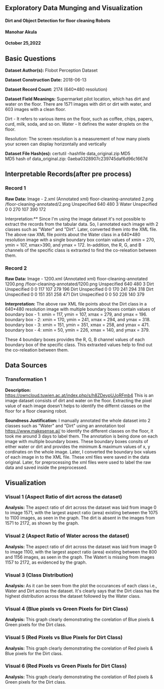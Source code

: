 ## Exploratory Data Munging and Visualization
#### Dirt and Object Detection for floor cleaning Robots
#### Manohar Akula
#### October 25,2022
 
## Basic Questions
**Dataset Author(s):** Flobot Perception Dataset
 
**Dataset Construction Date:** 2018-06-13
 
**Dataset Record Count:** 2174 (640*480 resolution)
 
**Dataset Field Meanings:**
Supermarket pilot location, which has dirt and water on the floor. There are 1571 images with dirt or dirt with water, and 603 images with a clean floor.

Dirt - It refers to various items on the floor, such as coffee, chips, papers, curd, milk, soda, and so on.
Water - It defines the water droplets on the floor.

Resolution: The screen resolution is a measurement of how many pixels your screen can display horizontally and vertically
 
**Dataset File Hash(es):** 
certutil -hashfile data_original.zip MD5                         
MD5 hash of data_original.zip:                                                                                          0aeba0328907c239745daf6d96c1667d         
## Interpretable Records(after pre process)
### Record 1

**Raw Data:** Image - 2.xml (Annotated xml)
<annotation>
	<folder>floor-cleaning-annotated</folder>
	<filename>2.png</filename>
	<path>/floor-cleaning-annotated/2.png</path>
	<source>
		<database>Unspecified</database>
	</source>
	<size>
		<width>640</width>
		<height>480</height>
		<depth>3</depth>
	</size>
	<object>
		<name>Water</name>
		<pose>Unspecified</pose>
		<truncated>0</truncated>
		<difficult>0</difficult>
		<bndbox>
			<xmin>270</xmin>
			<ymin>107</ymin>
			<xmax>390</xmax>
			<ymax>172</ymax>
		</bndbox>
	</object>
</annotation>
 
Interpretation:** Since I'm using the image dataset it's not possible to extract the records from the tabular data. So, I annotated each image with 2 classes such as "Water" and "Dirt". Later, converted them into the XML file. The above raw XML file points about the Water class in a 640*480 resolution image with a single boundary box contain values of xmin = 270, ymin = 107, xmax>390, and ymax = 172. In-addition, the R, G, and B channels of the specific class is extraxted to find the co-releation between them.


### Record 2

**Raw Data:** Image - 1200.xml (Annotated xml)
<annotation>
	<folder>floor-cleaning-annotated</folder>
	<filename>1200.png</filename>
	<path>/floor-cleaning-annotated/1200.png</path>
	<source>
		<database>Unspecified</database>
	</source>
	<size>
		<width>640</width>
		<height>480</height>
		<depth>3</depth>
	</size>
	<object>
		<name>Dirt</name>
		<pose>Unspecified</pose>
		<truncated>0</truncated>
		<difficult>0</difficult>
		<bndbox>
			<xmin>117</xmin>
			<ymin>107</ymin>
			<xmax>279</xmax>
			<ymax>196</ymax>
		</bndbox>
	</object>
	<object>
		<name>Dirt</name>
		<pose>Unspecified</pose>
		<truncated>0</truncated>
		<difficult>0</difficult>
		<bndbox>
			<xmin>170</xmin>
			<ymin>241</ymin>
			<xmax>294</xmax>
			<ymax>318</ymax>
		</bndbox>
	</object>
	<object>
		<name>Dirt</name>
		<pose>Unspecified</pose>
		<truncated>0</truncated>
		<difficult>0</difficult>
		<bndbox>
			<xmin>151</xmin>
			<ymin>351</ymin>
			<xmax>258</xmax>
			<ymax>471</ymax>
		</bndbox>
	</object>
	<object>
		<name>Dirt</name>
		<pose>Unspecified</pose>
		<truncated>0</truncated>
		<difficult>0</difficult>
		<bndbox>
			<xmin>50</xmin>
			<ymin>226</ymin>
			<xmax>140</xmax>
			<ymax>379</ymax>
		</bndbox>
	</object>
</annotation>
 
**Interpretation:**
The above raw XML file points about the Dirt class in a 640*480 resolution image with multiple boundary boxes contain values of 
boundary box - 1: xmin = 117, ymin = 107, xmax = 279, and ymax = 196. 
boundary box - 2: xmin = 170, ymin = 241, xmax = 294, and ymax = 318.
boundary box - 3: xmin = 151, ymin = 351, xmax = 258, and ymax = 471.
boundary box - 4: xmin = 50, ymin = 226, xmax = 140, and ymax = 379.

These 4 boundary boxes provides the R, G, B channel values of each boundary box of the specific class. This extraxted values help to find out the co-releation between them.
 
 
## Data Sources
### Transformation 1
**Description:** https://owncloud.tuwien.ac.at/index.php/s/h8ZDeypUJoRFmb4 This is an image dataset consists of dirt and water on the floor. Extracting the pixel value of each image doesn't helps to identify the differnt classes on the floor for a floor cleaning robot.

 
**Soundness Justification:**  I manually annotated the whole dataset into 2 classes such as "Water" and "Dirt" using an annotation tool  https://www.makesense.ai/ to identify the different classes on the floor, it took me around 3 days to label them. The annotation is being done on each image with multiple boundary boxes. These boundary boxes consits of either water or dirt and provides the minimum & maximum values of x, y cordinates on the whole image. Later, I converted the boundary box values of each image in to the XML file. These xml files were saved in the data original. Later, for preprocessing the xml files were used to label the raw data and saved inside the preprocessed.  


## Visualization
### Visual 1 (Aspect Ratio of dirt across the dataset)
**Analysis:** The aspect ratio of dirt across the dataset was laid from image 0 to image 1571, with the largest aspect ratio (area) existing between the 1075 to 1100 images, as seen in the graph. The dirt is absent in the images from 1571 to 2172, as shown by the graph.
 
### Visual 2 (Aspect Ratio of Water across the dataset)
**Analysis:** The aspect ratio of dirt across the dataset was laid from image 0 to image 1100, with the largest aspect ratio (area) existing between the 800 and 1156 images, as seen in the graph. The Watert is missing from images 1157 to 2172, as evidenced by the graph.

### Visual 3 (Class Distribution)
**Analysis:** As it can be seen from the plot the occurances of each class i.e., Water and Dirt across the dataset. It's clearly says that the Dirt class has the highest distribution across the dataset followed by the Water class.

### Visual 4 (Blue pixels vs Green Pixels for Dirt Class)
**Analysis:** This graph clearly demonstrating the corelation of Blue pixels & Green pixels for the Dirt class.

### Visual 5 (Red Pixels vs Blue Pixels for Dirt Class)
**Analysis:**  This graph clearly demonstrating the corelation of Red pixels & Blue pixels for the Dirt class.

### Visual 6 (Red Pixels vs Green Pixels for Dirt Class)
**Analysis:**  This graph clearly demonstrating the corelation of Red pixels & Green pixels for the Dirt class.

